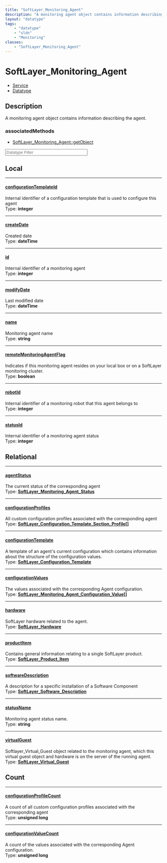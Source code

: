 ```yaml
---
title: "SoftLayer_Monitoring_Agent"
description: "A monitoring agent object contains information describing the agent."
layout: "datatype"
tags:
    - "datatype"
    - "sldn"
    - "Monitoring"
classes:
    - "SoftLayer_Monitoring_Agent"
---
```


# SoftLayer_Monitoring_Agent
<div id='service-datatype'>
    <ul id='sldn-reference-tabs'>
    <li id='service'> <a href='/reference/services/SoftLayer_Monitoring_Agent' >Service</a></li>    <li id='datatype'> <a href='/reference/datatypes/SoftLayer_Monitoring_Agent' >Datatype</a></li>
    </ul>
</div>

## Description 
A monitoring agent object contains information describing the agent. 


### associatedMethods

*  [SoftLayer_Monitoring_Agent::getObject](/reference/services/SoftLayer_Monitoring_Agent/getObject )





<!-- Filer BEGIN -->
<div class="view-filters">
        <div class="clearfix">
            <div class="search-input-box">
                <input placeholder="Datatype Filter" onkeyup="titleSearch(inputId='prop-input', divId='properties', elementClass='prop-row')" 
                    type="text" id="prop-input" value="" size="30" maxlength="128" class="form-text">
            </div>
        </div>
</div>
<!-- Filer END -->

<div id="properties" class="content">
<div id="localProperties" class="prop-content" >

## Local
<div class="prop-row">

-----
[configurationTemplateId]: #configurationtemplateid
#### [configurationTemplateId]
Internal identifier of a configuration template that is used to configure this agent  
<span class="type-label">Type: </span>**integer**


</div>
<div class="prop-row">

-----
[createDate]: #createdate
#### [createDate]
Created date  
<span class="type-label">Type: </span>**dateTime**


</div>
<div class="prop-row">

-----
[id]: #id
#### [id]
Internal identifier of a monitoring agent  
<span class="type-label">Type: </span>**integer**


</div>
<div class="prop-row">

-----
[modifyDate]: #modifydate
#### [modifyDate]
Last modified date  
<span class="type-label">Type: </span>**dateTime**


</div>
<div class="prop-row">

-----
[name]: #name
#### [name]
Monitoring agent name  
<span class="type-label">Type: </span>**string**


</div>
<div class="prop-row">

-----
[remoteMonitoringAgentFlag]: #remotemonitoringagentflag
#### [remoteMonitoringAgentFlag]
Indicates if this monitoring agent resides on your local box or on a SoftLayer monitoring cluster.  
<span class="type-label">Type: </span>**boolean**


</div>
<div class="prop-row">

-----
[robotId]: #robotid
#### [robotId]
Internal identifier of a monitoring robot that this agent belongs to  
<span class="type-label">Type: </span>**integer**


</div>
<div class="prop-row">

-----
[statusId]: #statusid
#### [statusId]
Internal identifier of a monitoring agent status  
<span class="type-label">Type: </span>**integer**


</div>
</div>
<!-- LOCAL PROPERTY END -->

<div id="relationalProperties"  class="prop-content" >

## Relational
<div class="prop-row">

-----
[agentStatus]: #agentstatus
#### [agentStatus]
The current status of the corresponding agent  
<span class="type-label">Type: </span>**<a href='/reference/datatypes/SoftLayer_Monitoring_Agent_Status'>SoftLayer_Monitoring_Agent_Status </a>**


</div>
<div class="prop-row">

-----
[configurationProfiles]: #configurationprofiles
#### [configurationProfiles]
All custom configuration profiles associated with the corresponding agent  
<span class="type-label">Type: </span>**<a href='/reference/datatypes/SoftLayer_Configuration_Template_Section_Profile'>SoftLayer_Configuration_Template_Section_Profile[] </a>**


</div>
<div class="prop-row">

-----
[configurationTemplate]: #configurationtemplate
#### [configurationTemplate]
A template of an agent's current configuration which contains information about the structure of the configuration values.  
<span class="type-label">Type: </span>**<a href='/reference/datatypes/SoftLayer_Configuration_Template'>SoftLayer_Configuration_Template </a>**


</div>
<div class="prop-row">

-----
[configurationValues]: #configurationvalues
#### [configurationValues]
The values associated with the corresponding Agent configuration.  
<span class="type-label">Type: </span>**<a href='/reference/datatypes/SoftLayer_Monitoring_Agent_Configuration_Value'>SoftLayer_Monitoring_Agent_Configuration_Value[] </a>**


</div>
<div class="prop-row">

-----
[hardware]: #hardware
#### [hardware]
SoftLayer hardware related to the agent.  
<span class="type-label">Type: </span>**<a href='/reference/datatypes/SoftLayer_Hardware'>SoftLayer_Hardware </a>**


</div>
<div class="prop-row">

-----
[productItem]: #productitem
#### [productItem]
Contains general information relating to a single SoftLayer product.  
<span class="type-label">Type: </span>**<a href='/reference/datatypes/SoftLayer_Product_Item'>SoftLayer_Product_Item </a>**


</div>
<div class="prop-row">

-----
[softwareDescription]: #softwaredescription
#### [softwareDescription]
A description for a specific installation of a Software Component  
<span class="type-label">Type: </span>**<a href='/reference/datatypes/SoftLayer_Software_Description'>SoftLayer_Software_Description </a>**


</div>
<div class="prop-row">

-----
[statusName]: #statusname
#### [statusName]
Monitoring agent status name.  
<span class="type-label">Type: </span>**string**


</div>
<div class="prop-row">

-----
[virtualGuest]: #virtualguest
#### [virtualGuest]
Softlayer_Virtual_Guest object related to the monitoring agent, which this virtual guest object and hardware is on the server of the running agent.  
<span class="type-label">Type: </span>**<a href='/reference/datatypes/SoftLayer_Virtual_Guest'>SoftLayer_Virtual_Guest </a>**


</div>

## Count
<div class="prop-row">

-----
[configurationProfileCount]: #configurationprofilecount
#### [configurationProfileCount]
A count of all custom configuration profiles associated with the corresponding agent   
<span class="type-label">Type: </span>**unsigned long**


</div>
<div class="prop-row">

-----
[configurationValueCount]: #configurationvaluecount
#### [configurationValueCount]
A count of the values associated with the corresponding Agent configuration.   
<span class="type-label">Type: </span>**unsigned long**


</div>
</div>


